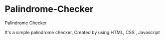 # Palindrome-Checker
Palindrome Checker

It's a simple palindrome checker, Created by using HTML, CSS , Javascript
